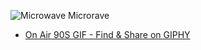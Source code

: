 ![Microwave Microrave](https://giphy.com/clips/LMBJU2NFQortjfMZ0V)
- [On Air 90S GIF - Find & Share on GIPHY](https://media4.giphy.com/media/v1.Y2lkPWFlZWNjYzExcjB1YWN1cTcxdzgyZDlienl5dmVyY2VnemNsb2Y1cnN4bTUybHI2aCZlcD12MV9naWZzX2dpZklkJmN0PWc/oOBuMYw7LcIeY/200.gif)